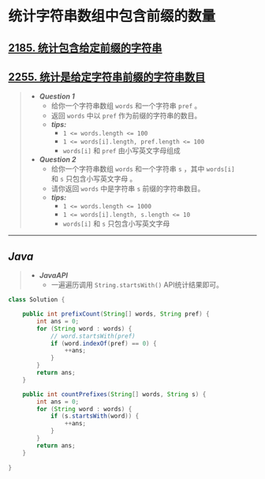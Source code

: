 # 统计字符串数组中包含前缀的数量

## [2185. 统计包含给定前缀的字符串](https://leetcode.cn/problems/counting-words-with-a-given-prefix/)

## [2255. 统计是给定字符串前缀的字符串数目](https://leetcode.cn/problems/count-prefixes-of-a-given-string/)

> - ***Question 1***
>   - 给你一个字符串数组 `words` 和一个字符串 `pref` 。
>   - 返回 `words` 中以 `pref` 作为前缀的字符串的数目。
>   - ***tips:***
>     - `1 <= words.length <= 100`
>     - `1 <= words[i].length, pref.length <= 100`
>     - `words[i]` 和 `pref` 由小写英文字母组成
> - ***Question 2***
>   - 给你一个字符串数组 `words` 和一个字符串 `s` ，其中 `words[i]` 和 `s` 只包含小写英文字母 。
>   - 请你返回 `words` 中是字符串 `s` 前缀的字符串数目。
>   - ***tips:***
>     - `1 <= words.length <= 1000`
>     - `1 <= words[i].length, s.length <= 10`
>     - `words[i]` 和 `s` 只包含小写英文字母

---

## *Java*

> - ***JavaAPI***
>   - 一遍遍历调用 `String.startsWith()` API统计结果即可。

```java
class Solution {

    public int prefixCount(String[] words, String pref) {
        int ans = 0;
        for (String word : words) {
            // word.startsWith(pref)
            if (word.indexOf(pref) == 0) {
                ++ans;
            }
        }
        return ans;
    }

    public int countPrefixes(String[] words, String s) {
        int ans = 0;
        for (String word : words) {
            if (s.startsWith(word)) {
                ++ans;
            }
        }
        return ans;
    }
    
}
```
